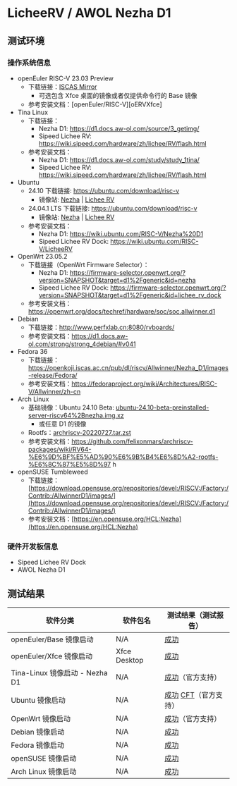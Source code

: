 # LicheeRV / AWOL Nezha D1

## 测试环境

### 操作系统信息

- openEuler RISC-V 23.03 Preview
  - 下载链接：[ISCAS Mirror][oERVDL]
    - 可选包含 Xfce 桌面的镜像或者仅提供命令行的 Base 镜像
  - 参考安装文档：[openEuler/RISC-V][oERVXfce]
- Tina Linux
  - 下载链接：
    - Nezha D1: https://d1.docs.aw-ol.com/source/3_getimg/
    - Sipeed Lichee RV: https://wiki.sipeed.com/hardware/zh/lichee/RV/flash.html
  - 参考安装文档：
    - Nezha D1: https://d1.docs.aw-ol.com/study/study_1tina/
    - Sipeed Lichee RV: https://wiki.sipeed.com/hardware/zh/lichee/RV/flash.html
- Ubuntu 
  - 24.10 下载链接: https://ubuntu.com/download/risc-v
    - 镜像站: [Nezha](https://mirror.tuna.tsinghua.edu.cn/ubuntu-cdimage/releases/24.10/release/ubuntu-24.10-preinstalled-server-riscv64%2Bnezha.img.xz) | [Lichee RV](https://mirror.tuna.tsinghua.edu.cn/ubuntu-cdimage/releases/24.10/release/ubuntu-24.10-preinstalled-server-riscv64%2Blicheerv.img.xz)
  - 24.04.1 LTS 下载链接: https://ubuntu.com/download/risc-v
    - 镜像站: [Nezha](https://mirror.tuna.tsinghua.edu.cn/ubuntu-cdimage/releases/24.04.1/release/ubuntu-24.04.1-preinstalled-server-riscv64%2Bnezha.img.xz) | [Lichee RV](https://mirror.tuna.tsinghua.edu.cn/ubuntu-cdimage/releases/24.04.1/release/ubuntu-24.04.1-preinstalled-server-riscv64%2Blicheerv.img.xz)
  - 参考安装文档：
    - Nezha D1: https://wiki.ubuntu.com/RISC-V/Nezha%20D1
    - Sipeed Lichee RV Dock: https://wiki.ubuntu.com/RISC-V/LicheeRV
- OpenWrt 23.05.2
  - 下载链接（OpenWrt Firmware Selector）：
    - Nezha D1: https://firmware-selector.openwrt.org/?version=SNAPSHOT&target=d1%2Fgeneric&id=nezha
    - Sipeed Lichee RV Dock: https://firmware-selector.openwrt.org/?version=SNAPSHOT&target=d1%2Fgeneric&id=lichee_rv_dock
  - 参考安装文档：https://openwrt.org/docs/techref/hardware/soc/soc.allwinner.d1
- Debian
  - 下载链接：http://www.perfxlab.cn:8080/rvboards/
  - 参考安装文档：https://d1.docs.aw-ol.com/strong/strong_4debian/#v041
- Fedora 36
  - 下载链接：https://openkoji.iscas.ac.cn/pub/dl/riscv/Allwinner/Nezha_D1/images-release/Fedora/
  - 参考安装文档：https://fedoraproject.org/wiki/Architectures/RISC-V/Allwinner/zh-cn
- Arch Linux
  - 基础镜像：Ubuntu 24.10 Beta: [ubuntu-24.10-beta-preinstalled-server-riscv64%2Bnezha.img.xz](https://mirror.tuna.tsinghua.edu.cn/ubuntu-cdimage/releases/24.10/beta/ubuntu-24.10-beta-preinstalled-server-riscv64%2Bnezha.img.xz) 
    - 或任意 D1 的镜像
  - Rootfs：[archriscv-20220727.tar.zst](https://archriscv.felixc.at/images/archriscv-20220727.tar.zst)
  - 参考安装文档：https://github.com/felixonmars/archriscv-packages/wiki/RV64-%E6%9D%BF%E5%AD%90%E6%9B%B4%E6%8D%A2-rootfs-%E6%8C%87%E5%8D%97
  h
- openSUSE Tumbleweed
  - 下载链接：[https://download.opensuse.org/repositories/devel:/RISCV:/Factory:/Contrib:/AllwinnerD1/images/](https://download.opensuse.org/repositories/devel:/RISCV:/Factory:/Contrib:/AllwinnerD1/images/)
  - 参考安装文档：[https://en.opensuse.org/HCL:Nezha](https://en.opensuse.org/HCL:Nezha)

### 硬件开发板信息

- Sipeed Lichee RV Dock
- AWOL Nezha D1

## 测试结果

| 软件分类                       | 软件包名     | 测试结果（测试报告）          |
| ------------------------------ | ------------ | ----------------------------- |
| openEuler/Base 镜像启动        | N/A          | [成功][oERV]                  |
| openEuler/Xfce 镜像启动        | Xfce Desktop | [成功][oERV]                  |
| Tina-Linux 镜像启动 - Nezha D1 | N/A          | [成功][TinaNezha]（官方支持） |
| Ubuntu 镜像启动                | N/A          | [成功][Ubuntu] [CFT][Ubuntu-LTS]（官方支持）    |
| OpenWrt 镜像启动               | N/A          | [成功][OpenWrt]（官方支持）   |
| Debian 镜像启动                | N/A          | [成功][Debian]                |
| Fedora 镜像启动                | N/A          | [成功][Fedora]                |
| openSUSE 镜像启动              | N/A          | [成功][openSUSE]              |
| Arch Linux 镜像启动            | N/A          | [成功][Arch]                  |

[oERVDL]: https://mirror.iscas.ac.cn/openeuler-sig-riscv/openEuler-RISC-V/preview/openEuler-23.03-V1-riscv64/D1/
[oERV]: ./openEuler/README_zh.md
[TinaNezha]: ./TinaLinux/README_zh.md
[Ubuntu]: ./Ubuntu/README_zh.md
[Ubuntu-LTS]: ./Ubuntu/README_LTS_zh.md
[OpenWrt]: ./OpenWrt/README_zh.md
[Debian]: ./Debian/README_zh.md
[Fedora]: ./Fedora/README_zh.md
[openSUSE]: ./openSUSE/README_zh.md
[Arch]: ./ArchLinux/README_zh.md
